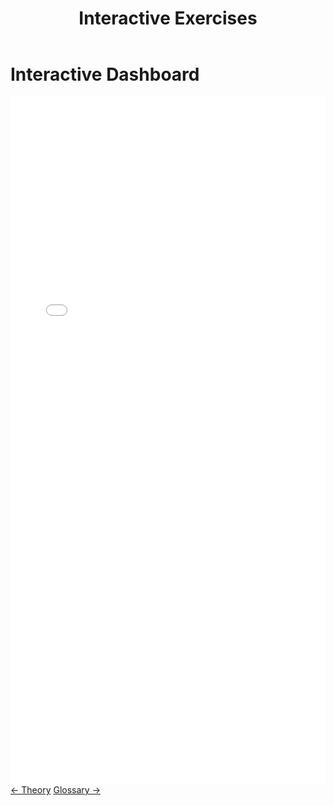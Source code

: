 ﻿---
layout: default
title: Interactive Exercises
permalink: /exercises/
---

<div class="page-header">
  <h1 class="page-title">Interactive Dashboard</h1>
</div>

<div class="content-block demo-section">
  <iframe
    src="{{ '/assets/js/interactive-dashboard/index.html' | relative_url }}"
    width="100%"
    height="1100"
    style="display: block; border: none;">
    <p>Your browser does not support iframes. <a href="{{ '/assets/js/interactive-dashboard/index.html' | relative_url }}">View the demo directly</a>.</p>
  </iframe>
</div>

<footer class="algorithm-navigation">
  <a href="{{ '/theory/' | relative_url }}" class="nav-button secondary">← Theory</a>
  <a href="{{ '/glossary/' | relative_url }}" class="nav-button primary">Glossary →</a>
</footer>
